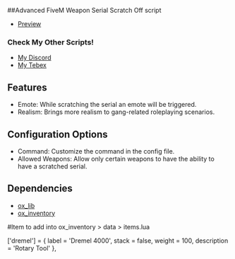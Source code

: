 ##Advanced FiveM Weapon Serial Scratch Off script 

- [Preview](https://discord.gg/3yGPKeNd)

### Check My Other Scripts!
- [My Discord](https://discord.gg/tJtKPSz9p3)
- [My Tebex](https://mikey.tebex.io/)

## Features
- Emote: While scratching the serial an emote will be triggered.
- Realism: Brings more realism to gang-related roleplaying scenarios. 

## Configuration Options
- Command: Customize the command in the config file.
- Allowed Weapons: Allow only certain weapons to have the ability to have a scratched serial.


## Dependencies
- [ox_lib](https://github.com/overextended/ox_lib)
- [ox_inventory](https://github.com/overextended/ox_inventory)



#Item to add into ox_inventory > data > items.lua 

['dremel'] = {
	label = 'Dremel 4000',
	stack = false,
	weight = 100,
	description = 'Rotary Tool'
},

